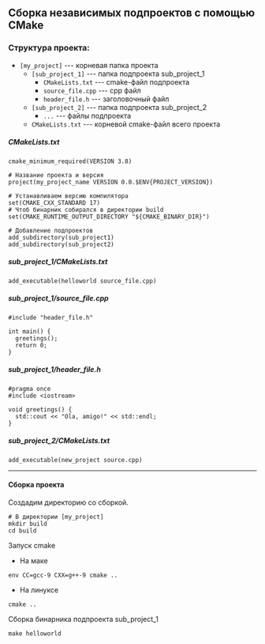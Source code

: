 ## Сборка независимых подпроектов с помощью CMake

### Структура проекта:

* `[my_project]` --- корневая папка проекта
  * `[sub_project_1]` --- папка подпроекта sub_project_1
    * `CMakeLists.txt` --- cmake-файл подпроекта
    * `source_file.cpp` --- cpp файл
    * `header_file.h` --- заголовочный файл
  * `[sub_project_2]` --- папка подпроекта sub_project_2
    * `...` --- файлы подпроекта
  * `CMakeLists.txt` --- корневой cmake-файл всего проекта

##### CMakeLists.txt

```{cmake}
cmake_minimum_required(VERSION 3.8)

# Название проекта и версия
project(my_project_name VERSION 0.0.$ENV{PROJECT_VERSION})

# Устанавливаем версию компилятора
set(CMAKE_CXX_STANDARD 17)
# Чтоб бинарник собирался в директории build
set(CMAKE_RUNTIME_OUTPUT_DIRECTORY "${CMAKE_BINARY_DIR}")

# Добавление подпроектов
add_subdirectory(sub_project1)
add_subdirectory(sub_project2)
```

##### sub_project_1/CMakeLists.txt

```{cmake}
add_executable(helloworld source_file.cpp)
```

##### sub_project_1/source_file.cpp

```{cpp}
#include "header_file.h"

int main() {
  greetings();
  return 0;
}
```

##### sub_project_1/header_file.h

```{cpp}
#pragma once
#include <iostream>

void greetings() {
  std::cout << "Ola, amigo!" << std::endl;
}
```

##### sub_project_2/CMakeLists.txt

```{cmake}
add_executable(new_project source.cpp)
```

---



#### Сборка проекта

Создадим директорию со сборкой.
```{bash}
# В директории [my_project]
mkdir build
cd build
```
Запуск cmake
* На маке
```{bash}
env CC=gcc-9 CXX=g++-9 cmake ..
```
* На линуксе
```{bash}
cmake ..
```

Сборка бинарника подпроекта sub_project_1
```{bash}
make helloworld
```








